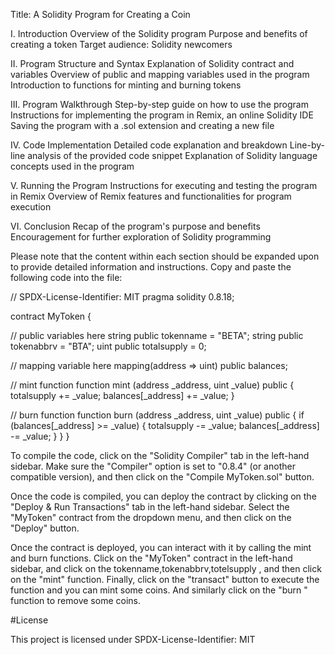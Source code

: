 Title: A Solidity Program for Creating a Coin

I. Introduction
  Overview of the Solidity program
Purpose and benefits of creating a token
Target audience: Solidity newcomers

II. Program Structure and Syntax
  Explanation of Solidity contract and variables
Overview of public and mapping variables used in the program
Introduction to functions for minting and burning tokens

III. Program Walkthrough
  Step-by-step guide on how to use the program
Instructions for implementing the program in Remix, an online Solidity IDE
Saving the program with a .sol extension and creating a new file

IV. Code Implementation
  Detailed code explanation and breakdown
Line-by-line analysis of the provided code snippet
Explanation of Solidity language concepts used in the program

V. Running the Program
  Instructions for executing and testing the program in Remix
Overview of Remix features and functionalities for program execution

VI. Conclusion
  Recap of the program's purpose and benefits
Encouragement for further exploration of Solidity programming

Please note that the content within each section should be expanded upon to provide detailed information and instructions.
Copy and paste the following code into the file:

// SPDX-License-Identifier: MIT pragma solidity 0.8.18;

contract MyToken {

// public variables here
string public tokenname = "BETA";
string public tokenabbrv = "BTA";
uint public totalsupply = 0;

// mapping variable here
mapping(address => uint) public balances;

// mint function
function mint (address _address, uint _value) public {
    totalsupply += _value;
    balances[_address] += _value;
}

// burn function
function burn (address _address, uint _value) public {
    if (balances[_address] >= _value) {
    totalsupply -= _value;
    balances[_address] -= _value;
    }
}
}


To compile the code, click on the "Solidity Compiler" tab in the left-hand sidebar. Make sure the "Compiler" option is set to "0.8.4" (or another compatible version), and then click on the "Compile MyToken.sol" button.

Once the code is compiled, you can deploy the contract by clicking on the "Deploy & Run Transactions" tab in the left-hand sidebar. Select the "MyToken" contract from the dropdown menu, and then click on the "Deploy" button.

Once the contract is deployed, you can interact with it by calling the mint and burn functions. Click on the "MyToken" contract in the left-hand sidebar, and click on the tokenname,tokenabbrv,totelsupply , and then click on the "mint" function. Finally, click on the "transact" button to execute the function and you can mint some coins. And similarly click on the "burn " function to remove some coins.

#License

This project is licensed under SPDX-License-Identifier: MIT
